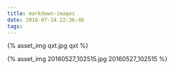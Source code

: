 ```yaml
---
title: markdown-images
date: 2016-07-14 22:36:46
tags:
---
```


{% asset_img qxt.jpg qxt %}

{% asset_img 20160527_102515.jpg 20160527_102515 %}

